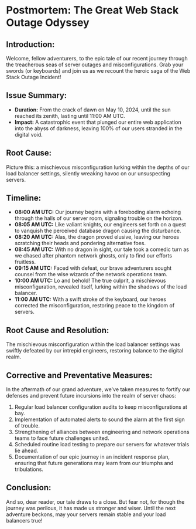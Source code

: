 # Postmortem: The Great Web Stack Outage Odyssey

## Introduction:
Welcome, fellow adventurers, to the epic tale of our recent journey through the treacherous seas of server outages and misconfigurations. Grab your swords (or keyboards) and join us as we recount the heroic saga of the Web Stack Outage Incident!

## Issue Summary:
- **Duration:** From the crack of dawn on May 10, 2024, until the sun reached its zenith, lasting until 11:00 AM UTC.
- **Impact:** A catastrophic event that plunged our entire web application into the abyss of darkness, leaving 100% of our users stranded in the digital void.

## Root Cause:
Picture this: a mischievous misconfiguration lurking within the depths of our load balancer settings, silently wreaking havoc on our unsuspecting servers.

## Timeline:
- **08:00 AM UTC:** Our journey begins with a foreboding alarm echoing through the halls of our server room, signaling trouble on the horizon.
- **08:05 AM UTC:** Like valiant knights, our engineers set forth on a quest to vanquish the perceived database dragon causing the disturbance.
- **08:20 AM UTC:** Alas, the dragon proved elusive, leaving our heroes scratching their heads and pondering alternative foes.
- **08:45 AM UTC:** With no dragon in sight, our tale took a comedic turn as we chased after phantom network ghosts, only to find our efforts fruitless.
- **09:15 AM UTC:** Faced with defeat, our brave adventurers sought counsel from the wise wizards of the network operations team.
- **10:00 AM UTC:** Lo and behold! The true culprit, a mischievous misconfiguration, revealed itself, lurking within the shadows of the load balancer.
- **11:00 AM UTC:** With a swift stroke of the keyboard, our heroes corrected the misconfiguration, restoring peace to the kingdom of servers.

## Root Cause and Resolution:
The mischievous misconfiguration within the load balancer settings was swiftly defeated by our intrepid engineers, restoring balance to the digital realm.

## Corrective and Preventative Measures:
In the aftermath of our grand adventure, we've taken measures to fortify our defenses and prevent future incursions into the realm of server chaos:
1. Regular load balancer configuration audits to keep misconfigurations at bay.
2. Implementation of automated alerts to sound the alarm at the first sign of trouble.
3. Strengthening of alliances between engineering and network operations teams to face future challenges united.
4. Scheduled routine load testing to prepare our servers for whatever trials lie ahead.
5. Documentation of our epic journey in an incident response plan, ensuring that future generations may learn from our triumphs and tribulations.

## Conclusion:
And so, dear reader, our tale draws to a close. But fear not, for though the journey was perilous, it has made us stronger and wiser. Until the next adventure beckons, may your servers remain stable and your load balancers true!
